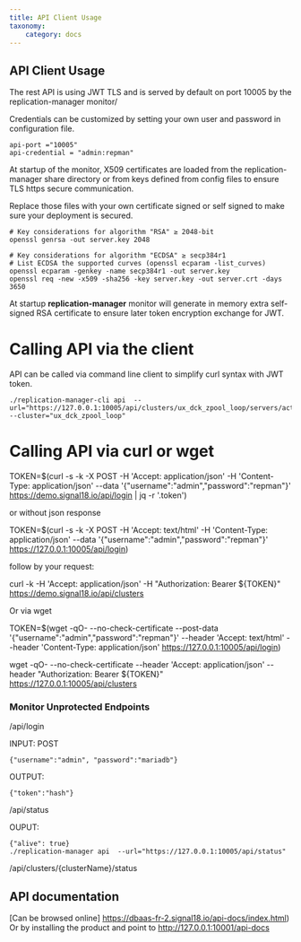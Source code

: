 ```yaml
---
title: API Client Usage
taxonomy:
    category: docs
---
```


## API Client Usage

The rest API is using JWT TLS and is served by default on port 10005 by the replication-manager monitor/

Credentials can be customized by setting your own user and password in configuration file.  

```
api-port ="10005"
api-credential = "admin:repman"
```

At startup of the monitor, X509 certificates are loaded from the replication-manager share directory or from keys defined from config files to ensure TLS https secure communication.

Replace those files with your own certificate signed or self signed to make sure your deployment is secured.

```
# Key considerations for algorithm "RSA" ≥ 2048-bit
openssl genrsa -out server.key 2048

# Key considerations for algorithm "ECDSA" ≥ secp384r1
# List ECDSA the supported curves (openssl ecparam -list_curves)
openssl ecparam -genkey -name secp384r1 -out server.key
openssl req -new -x509 -sha256 -key server.key -out server.crt -days 3650
```

At startup **replication-manager** monitor will generate in memory extra self-signed RSA certificate to ensure later token encryption exchange for JWT.

# Calling API via the client

API can be called via command line client to simplify curl syntax with JWT token.

```
./replication-manager-cli api  --url="https://127.0.0.1:10005/api/clusters/ux_dck_zpool_loop/servers/actions/add/192.168.1.73/3306"   --cluster="ux_dck_zpool_loop"
```

# Calling API via curl or wget

TOKEN=$(curl -s -k -X POST -H 'Accept: application/json' -H 'Content-Type: application/json' --data '{"username":"admin","password":"repman"}' https://demo.signal18.io/api/login | jq  -r '.token')

or without json response  

TOKEN=$(curl -s -k -X POST -H 'Accept: text/html' -H 'Content-Type: application/json' --data '{"username":"admin","password":"repman"}' https://127.0.0.1:10005/api/login)


follow by your request:

curl -k -H 'Accept: application/json' -H "Authorization: Bearer ${TOKEN}" https://demo.signal18.io/api/clusters

Or via wget

TOKEN=$(wget  -qO- --no-check-certificate --post-data '{"username":"admin","password":"repman"}' --header 'Accept: text/html' --header 'Content-Type: application/json'  https://127.0.0.1:10005/api/login)

wget -qO- --no-check-certificate --header 'Accept: application/json' --header "Authorization: Bearer ${TOKEN}"  https://127.0.0.1:10005/api/clusters

### Monitor Unprotected Endpoints

/api/login

INPUT: POST
```
{"username":"admin", "password":"mariadb"}
```
OUTPUT:
```
{"token":"hash"}
```

/api/status

OUPUT:
```
{"alive": true}      
./replication-manager api  --url="https://127.0.0.1:10005/api/status"  
```

/api/clusters/{clusterName}/status

## API documentation
[Can be browsed online] https://dbaas-fr-2.signal18.io/api-docs/index.html)
Or by installing the product and point to http://127.0.0.1:10001/api-docs
